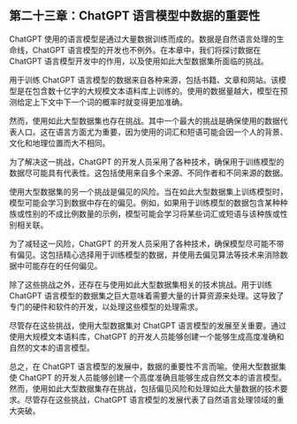 ## 第二十三章：ChatGPT 语言模型中数据的重要性

ChatGPT 使用的语言模型是通过大量数据训练而成的。数据是自然语言处理的生命线，ChatGPT 语言模型的开发也不例外。在本章中，我们将探讨数据在 ChatGPT 语言模型开发中的作用，以及使用如此大型数据集所面临的挑战。

用于训练 ChatGPT 语言模型的数据来自各种来源，包括书籍、文章和网站。该模型是在包含数十亿字的大规模文本语料库上训练的。使用的数据量越大，模型在预测给定上下文中下一个词的概率时就变得更加准确。

然而，使用如此大型数据集也存在挑战。其中一个最大的挑战是确保使用的数据代表人口。这在语言方面尤为重要，因为使用的词汇和短语可能会因一个人的背景、文化和地理位置而大不相同。

为了解决这一挑战，ChatGPT 的开发人员采用了各种技术，确保用于训练模型的数据尽可能具有代表性。这包括使用来自多个来源、不同作者和不同来源的数据。

使用大型数据集的另一个挑战是偏见的风险。当在如此大型数据集上训练模型时，模型可能会学习到数据中存在的偏见。例如，如果用于训练模型的数据包含某种种族或性别的不成比例数量的示例，模型可能会学习将某些词汇或短语与该种族或性别相关联。

为了减轻这一风险，ChatGPT 的开发人员采用了各种技术，确保模型尽可能不带有偏见。这包括精心选择用于训练模型的数据，并使用去偏见算法等技术来消除数据中可能存在的任何偏见。

除了这些挑战之外，还存在与使用如此大型数据集相关的技术挑战。用于训练 ChatGPT 语言模型的数据集之巨大意味着需要大量的计算资源来处理。这导致了专门的硬件和软件的开发，以处理这些模型的处理需求。

尽管存在这些挑战，使用大型数据集对 ChatGPT 语言模型的发展至关重要。通过使用大规模文本语料库，ChatGPT 的开发人员能够创建一个能够生成高度准确和自然的文本的语言模型。

总之，在 ChatGPT 语言模型的发展中，数据的重要性不言而喻。使用大型数据集使 ChatGPT 的开发人员能够创建一个高度准确且能够生成自然文本的语言模型。然而，使用如此大型数据集存在挑战，包括偏见风险和处理如此大量数据的技术要求。尽管存在这些挑战，ChatGPT 语言模型的发展代表了自然语言处理领域的重大突破。
